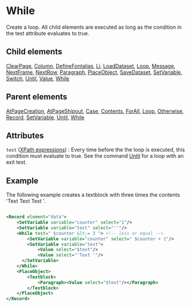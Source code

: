 # While



Create a loop. All child elements are executed as long as the condition in the test attribute evaluates to true.



##  Child elements

[ClearPage](../clearpage.md), [Column](../column.md), [DefineFontalias](../definefontalias.md), [Li](../li.md), [LoadDataset](../loaddataset.md), [Loop](../loop.md), [Message](../message.md), [NextFrame](../nextframe.md), [NextRow](../nextrow.md), [Paragraph](../paragraph.md), [PlaceObject](../placeobject.md), [SaveDataset](../savedataset.md), [SetVariable](../setvariable.md), [Switch](../switch.md), [Until](../until.md), [Value](../value.md), [While](../while.md)

##  Parent elements

[AtPageCreation](../atpagecreation.md), [AtPageShipout](../atpageshipout.md), [Case](../case.md), [Contents](../contents.md), [ForAll](../forall.md), [Loop](../loop.md), [Otherwise](../otherwise.md), [Record](../record.md), [SetVariable](../setvariable.md), [Until](../until.md), [While](../while.md)


## Attributes



`test` ([XPath expressions](../../manual/xpath.md))
:   Every time before the the loop is executed, this condition must evaluate to true. See the command [Until](../until.md) for a loop with an exit test.




## Example


The following example creates a textblock with three times the contents 'Text Text Text '.


```xml

<Record element="data">
    <SetVariable variable="counter" select="1"/>
    <SetVariable variable="text" select="''"/>
    <While test=" $counter &lt;= 3 "> <!-- less or equal -->
        <SetVariable variable="counter" select=" $counter + 1"/>
        <SetVariable variable="text">
            <Value select="$text"/>
            <Value select="'Text '"/>
      </SetVariable>
    </While>
    <PlaceObject>
        <Textblock>
            <Paragraph><Value select="$text"/></Paragraph>
        </Textblock>
    </PlaceObject>
</Record>

```





